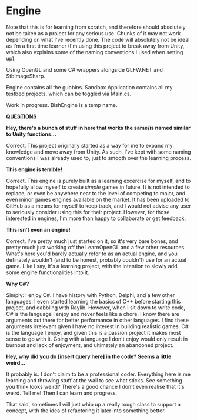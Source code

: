 # Engine

Note that this is for learning from scratch, and therefore should absolutely not be taken as a project for any serious use. Chunks of it may not work depending on what I've recently done. The code will absolutely not be ideal as I'm a first time learner (I'm using this project to break away from Unity, which also explains some of the naming conventions I used when setting up).

Using OpenGL and some C# wrappers alongside GLFW.NET and StbImageSharp.

Engine contains all the gubbins. Sandbox Application contains all my testbed projects, which can be toggled via Main.cs.

Work in progress. BishEngine is a temp name.

<ins>**QUESTIONS**</ins>

**Hey, there's a bunch of stuff in here that works the same/is named similar to Unity functions...**

Correct. This project originally started as a way for me to expand my knowledge and move away from Unity. As such, I've kept with some naming conventions I was already used to, just to smooth over the learning process.

**This engine is terrible!**

Correct. This engine is purely built as a learning excercise for myself, and to hopefully allow myself to create *simple* games in future. It is not intended to replace, or even be anywhere near to the level of competing to major, and even minor games engines available on the market. It has been uploaded to GitHub as a means for myself to keep track, and I would not advise any user to seriously consider using this for their project. However, for those interested in engines, I'm more than happy to collaborate or get feedback.

**This isn't even an engine!**

Correct. I've pretty much just started on it, so it's very bare bones, and pretty much just working off the LearnOpenGL and a few other resources. What's here you'd barely actually refer to as an actual engine, and you definately wouldn't (and to be honest, probably couldn't) use for an actual game. Like I say, it's a learning project, with the intention to slowly add some engine functionalities into it.

**Why C#?**

Simply: I enjoy C#. I have history with Python, Delphi, and a few other languages. I even started learning the basics of C++ before starting this project, and dabbling with Raylib. However, when I sit down to write code, C# is the language I enjoy and never feels like a chore. I know there are arguments out there for better performance in other languages. I find these arguments irrelevant given I have no interest in building realistic games. C# is the language I enjoy, and given this is a passion project it makes most sense to go with it. Going with a language I don't enjoy would only result in burnout and lack of enjoyment, and ultimately an abandoned project.

**Hey, why did you do [insert query here] in the code? Seems a little weird...**

It probably is. I don't claim to be a professional coder. Everything here is me learning and throwing stuff at the wall to see what sticks. See something you think looks weird? There's a good chance I don't even realise that it's weird. Tell me! Then I can learn and progress.

That said, sometimes I will just whip up a really rough class to support a concept, with the idea of refactoring it later into something better.
